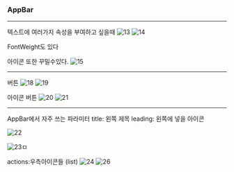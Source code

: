 ### AppBar
___

텍스트에 여러가지 속성을 부여하고 싶을때
![13](https://user-images.githubusercontent.com/113106136/213465798-0b71e081-070d-4457-bcac-a49b3af29a33.png)
![14](https://user-images.githubusercontent.com/113106136/213465815-9f2d0b5f-9fa0-4b79-8bf9-c107337bc493.png)

FontWeight도 있다

아이콘 또한 꾸밀수있다.
![15](https://user-images.githubusercontent.com/113106136/213466217-3137b3ab-b36b-4a52-91aa-6c1f8b219c7c.png)

___

버튼
![18](https://user-images.githubusercontent.com/113106136/213467860-900f07e0-f270-4a19-bb95-105e25ca3a0a.png)
![19](https://user-images.githubusercontent.com/113106136/213467868-fdd3e66f-b1f4-488f-adcf-fef58568ebc9.png)

아이콘 버튼
![20](https://user-images.githubusercontent.com/113106136/213468511-05d42d2d-9630-41b5-b2e5-17a8d17f0515.png)
![21](https://user-images.githubusercontent.com/113106136/213468521-6b73df24-16da-438c-a89e-f90500af0b20.png)

___

AppBar에서 자주 쓰는 파라미터
title: 왼쪽 제목
leading: 왼쪽에 넣을 아이콘

![22](https://user-images.githubusercontent.com/113106136/213469441-32fa6203-0043-4926-be6e-f757bb541c89.png)

![23](https://user-images.githubusercontent.com/113106136/213469457-db19dea7-5f30-4376-b3ff-def8d8e631e4.png)ㅁ

actions:우측아이콘들 (list)
![24](https://user-images.githubusercontent.com/113106136/213470069-0d4a51ae-b0fb-4c43-aca2-65afa3f689d4.png)
![26](https://user-images.githubusercontent.com/113106136/213470078-b4c2aa8e-96b6-4265-af8e-1586954ca7b5.png)


